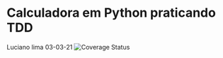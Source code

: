 <h1> Calculadora em Python praticando TDD </h1>


Luciano lima
03-03-21
![Coverage Status](https://travis-ci.com/LucianoLimaNunes/calccest.svg?branch=main)


